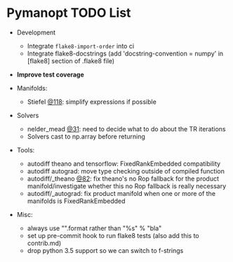# Pymanopt TODO List

- Development
  - Integrate `flake8-import-order` into ci
  - Integrate flake8-docstrings (add 'docstring-convention = numpy' in [flake8]
    section of .flake8 file)

- **Improve test coverage**

- Manifolds:
  - Stiefel [@118](./pymanopt/manifolds/stiefel.py#L118): simplify expressions if possible

- Solvers
  - nelder_mead [@31](./pymanopt/solvers/nelder_mead.py#L31): need to decide what to do about the TR iterations
  - Solvers cast to np.array before returning

- Tools:
  - autodiff theano and tensorflow: FixedRankEmbedded compatibility
  - autodiff autograd: move type checking outside of compiled function
  - autodiff/_theano [@82](./pymanopt/tools/autodiff/_theano.py#L82): fix theano's no Rop fallback for the product manifold/investigate whether this no Rop fallback is really necessary
  - autodiff/_autograd: fix product manifold when one or more of the manifolds is FixedRankEmbedded

- Misc:
  - always use "".format rather than "%s" % "bla"
  - set up pre-commit hook to run flake8 tests (also add this to contrib.md)
  - drop python 3.5 support so we can switch to f-strings
